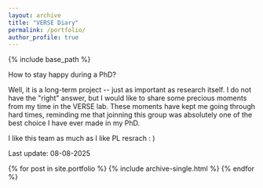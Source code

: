 ```yaml
---
layout: archive
title: "VERSE Diary"
permalink: /portfolio/
author_profile: true
---
```


{% include base_path %}

How to stay happy during a PhD? 

Well, it is a long-term project -- just as important as research itself. I do not have the "right" answer, but I would like to share some precious moments from my time in the VERSE lab. These moments have kept me going through hard times,
reminding me that joinning this group was absolutely one of the best choice I have ever made in my PhD.

I like this team as much as I like PL resrach : )

Last update: 08-08-2025


{% for post in site.portfolio %}
  {% include archive-single.html %}
{% endfor %}

